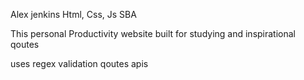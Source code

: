 Alex jenkins Html, Css, Js SBA 

This personal Productivity website built for studying and inspirational 
qoutes 

uses regex validation qoutes apis

